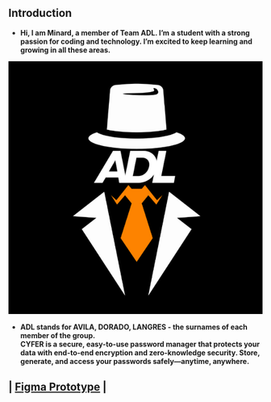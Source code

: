 <h2>Introduction</h2>

- <b>Hi, I am Minard, a member of Team ADL. I’m a student with a strong passion for coding and technology. I’m excited to keep learning and growing in all these areas.</b>

![Team ADL](team-logo.png)

- <b>ADL stands for AVILA, DORADO, LANGRES - the surnames of each member of the group.
<br>CYFER is a secure, easy-to-use password manager that protects your data with end-to-end encryption and zero-knowledge security. Store, generate, and access your passwords safely—anytime, anywhere.</b>
<h2> | <a href="https://www.figma.com/design/pHAOW9XRJTtZFc4CsqkBm0/HCI?node-id=69-946&p=f&m=draw">Figma Prototype</a> | </h2>
